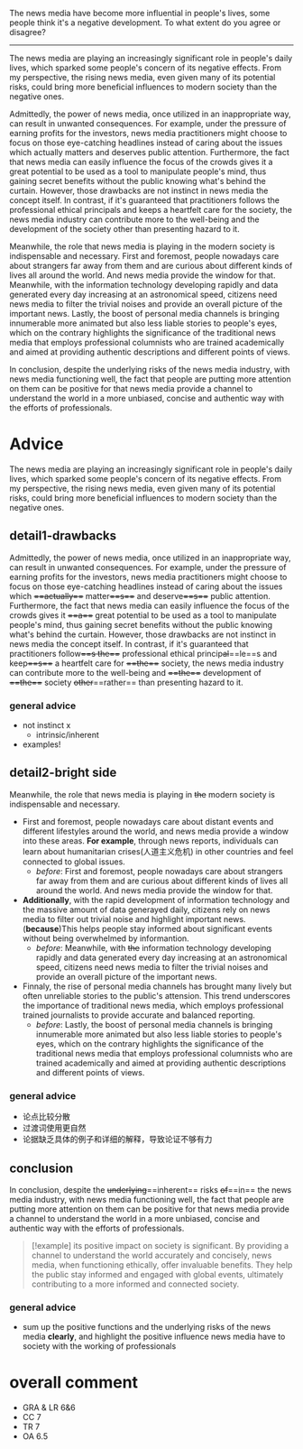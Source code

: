 The news media have become more influential in people's lives, some people think it's a negative development. To what extent do you agree or disagree?

---

The news media are playing an increasingly significant role in people's daily lives, which sparked some people's concern of its negative effects. From my perspective, the rising news media, even given many of its potential risks, could bring more beneficial influences to modern society than the negative ones.

Admittedly, the power of news media, once utilized in an inappropriate way, can result in unwanted consequences. For example, under the pressure of earning profits for the investors, news media practitioners might choose to focus on those eye-catching headlines instead of caring about the issues which actually matters and deserves public attention. Furthermore, the fact that news media can easily influence the focus of the crowds gives it a great potential to be used as a tool to manipulate people's mind, thus gaining secret benefits without the public knowing what's behind the curtain. However, those drawbacks are not instinct in news media the concept itself. In contrast, if it's guaranteed that practitioners follows the professional ethical principals and keeps a heartfelt care for the society, the news media industry can contribute more to the well-being and the development of the society other than presenting hazard to it.

Meanwhile, the role that news media is playing in the modern society is indispensable and necessary. First and foremost, people nowadays care about strangers far away from them and are curious about different kinds of lives all around the world. And news media provide the window for that. Meanwhile, with the information technology developing rapidly and data generated every day increasing at an astronomical speed, citizens need news media to filter the trivial noises and provide an overall picture of the important news. Lastly, the boost of personal media channels is bringing innumerable more animated but also less liable stories to people's eyes, which on the contrary highlights the significance of the traditional news media that employs professional columnists who are trained academically and aimed at providing authentic descriptions and different points of views.

In conclusion, despite the underlying risks of the news media industry, with news media functioning well, the fact that people are putting more attention on them can be positive for that news media provide a channel to understand the world in a more unbiased, concise and authentic way with the efforts of professionals.

# Advice

The news media are playing an increasingly significant role in people's daily lives, which sparked some people's concern of its negative effects. From my perspective, the rising news media, even given many of its potential risks, could bring more beneficial influences to modern society than the negative ones.

## detail1-drawbacks
Admittedly, the power of news media, once utilized in an inappropriate way, can result in unwanted consequences. For example, under the pressure of earning profits for the investors, news media practitioners might choose to focus on those eye-catching headlines instead of caring about the issues which ~~==actually==~~ matter~~==s==~~ and deserve~~==s==~~ public attention. Furthermore, the fact that news media can easily influence the focus of the crowds gives it ~~==a==~~ great potential to be used as a tool to manipulate people's mind, thus gaining secret benefits without the public knowing what's behind the curtain. However, those drawbacks are not instinct in news media the concept itself. In contrast, if it's guaranteed that practitioners follow~~==s the==~~ professional ethical princip~~al~~==le==s and keep~~==s==~~ a heartfelt care for ~~==the==~~ society, the news media industry can contribute more to the well-being and ~~==the==~~ development of ~~==the==~~ society ~~other~~==rather== than presenting hazard to it.
### general advice
- not instinct x
	- intrinsic/inherent
- examples!

## detail2-bright side
Meanwhile, the role that news media is playing in ~~the~~ modern society is indispensable and necessary. 

- First and foremost, people nowadays care about distant events and different lifestyles around the world, and news media provide a window into these areas. **For example**, through news reports, individuals can learn about humanitarian crises(人道主义危机) in other countries and feel connected to global issues.
	- *before*: First and foremost, people nowadays care about strangers far away from them and are curious about different kinds of lives all around the world. And news media provide the window for that. 
- **Additionally**, with the rapid development of information technology and the massive amount of data generayed daily, citizens rely on news media to filter out trivial noise and highlight important news. (**because**)This helps people stay informed about significant events without being overwhelmed by informantion.
	- *before*: Meanwhile, with ~~the~~ information technology developing rapidly and data generated every day increasing at an astronomical speed, citizens need news media to filter the trivial noises and provide an overall picture of the important news. 
- Finnaly, the rise of personal media channels has brought many lively but often unreliable stories to the public's attension. This trend underscores the importance of traditional news media, which employs professional trained journalists to provide accurate and balanced reporting.
	- *before*: Lastly, the boost of personal media channels is bringing innumerable more animated but also less liable stories to people's eyes, which on the contrary highlights the significance of the traditional news media that employs professional columnists who are trained academically and aimed at providing authentic descriptions and different points of views.

### general advice
- 论点比较分散
- 过渡词使用更自然
- 论据缺乏具体的例子和详细的解释，导致论证不够有力
## conclusion
In conclusion, despite the ~~underlying~~==inherent== risks ~~of~~==in== the news media industry, with news media functioning well, the fact that people are putting more attention on them can be positive for that news media provide a channel to understand the world in a more unbiased, concise and authentic way with the efforts of professionals.


> [!example] 
> its positive impact on society is significant. By providing a channel to understand the world accurately and concisely, news media, when functioning ethically, offer invaluable benefits. They help the public stay informed and engaged with global  events, ultimately contributing to a more informed and connected society.


### general advice
- sum up the positive functions and the underlying risks of the news media **clearly**, and highlight the positive influence news media have to society with the working of professionals
# overall comment
- GRA & LR 6&6
- CC 7
- TR 7
- OA 6.5